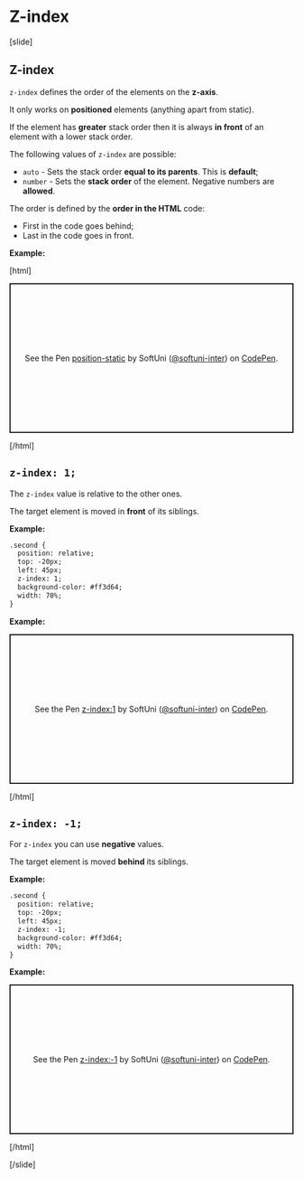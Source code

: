 # Z-index

[slide]

## Z-index

`z-index` defines the order of the elements on the **z-axis**.

It only works on **positioned** elements (anything apart from static).

If the element has **greater** stack order then it is always **in front** of an element with a lower stack order.

The following values of `z-index` are possible:
* `auto` - Sets the stack order **equal to its parents**. This is **default**;
* `number` - Sets the **stack order** of the element. Negative numbers are **allowed**.

The order is defined by the **order in the HTML** code:
* First in the code goes behind;
* Last in the code goes in front.

**Example:**

[html]
<p class="codepen" data-height="265" data-theme-id="39135" data-default-tab="result" data-user="softuni-inter" data-slug-hash="eYpQvdL" style="height: 265px; box-sizing: border-box; display: flex; align-items: center; justify-content: center; border: 2px solid; margin: 1em 0; padding: 1em;" data-pen-title="position-static">
  <span>See the Pen <a href="https://codepen.io/softuni-inter/pen/eYpQvdL">
  position-static</a> by SoftUni (<a href="https://codepen.io/softuni-inter">@softuni-inter</a>)
  on <a href="https://codepen.io">CodePen</a>.</span>
</p>
<script async src="https://static.codepen.io/assets/embed/ei.js"></script>

[/html]

## `z-index: 1;`

The `z-index` value is relative to the other ones.

The target element is moved in **front** of its siblings.

**Example:**
```html
.second {
  position: relative;
  top: -20px;
  left: 45px;
  z-index: 1;
  background-color: #ff3d64;
  width: 70%;
}
```

**Example:**
<p class="codepen" data-height="265" data-theme-id="39135" data-default-tab="result" data-user="softuni-inter" data-slug-hash="bGVQLpx" style="height: 265px; box-sizing: border-box; display: flex; align-items: center; justify-content: center; border: 2px solid; margin: 1em 0; padding: 1em;" data-pen-title="z-index:1">
  <span>See the Pen <a href="https://codepen.io/softuni-inter/pen/bGVQLpx">
  z-index:1</a> by SoftUni (<a href="https://codepen.io/softuni-inter">@softuni-inter</a>)
  on <a href="https://codepen.io">CodePen</a>.</span>
</p>
<script async src="https://static.codepen.io/assets/embed/ei.js"></script>

[/html]

## `z-index: -1;`

For `z-index` you can use **negative** values.

The target element is moved **behind** its siblings.


**Example:**
```html
.second {
  position: relative;
  top: -20px;
  left: 45px;
  z-index: -1;
  background-color: #ff3d64;
  width: 70%;
}
```

**Example:**
<p class="codepen" data-height="265" data-theme-id="39135" data-default-tab="result" data-user="softuni-inter" data-slug-hash="jObQZMd" style="height: 265px; box-sizing: border-box; display: flex; align-items: center; justify-content: center; border: 2px solid; margin: 1em 0; padding: 1em;" data-pen-title="z-index:-1">
  <span>See the Pen <a href="https://codepen.io/softuni-inter/pen/jObQZMd">
  z-index:-1</a> by SoftUni (<a href="https://codepen.io/softuni-inter">@softuni-inter</a>)
  on <a href="https://codepen.io">CodePen</a>.</span>
</p>
<script async src="https://static.codepen.io/assets/embed/ei.js"></script>

[/html]

[/slide]